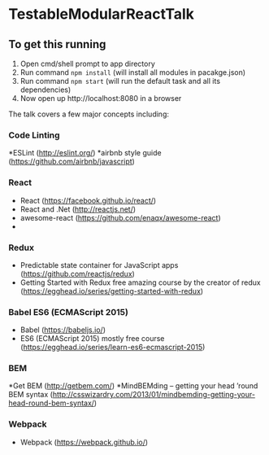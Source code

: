 # TestableModularReactTalk


## To get this running
1. Open cmd/shell prompt to app directory
2. Run command ```npm install``` (will install all modules in pacakge.json)
3. Run command ```npm start``` (will run the default task and all its dependencies)
4. Now open up http://localhost:8080 in a browser

 The talk covers a few major concepts including: 
### Code Linting
*ESLint (http://eslint.org/)
*airbnb style guide (https://github.com/airbnb/javascript)

### React
* React (https://facebook.github.io/react/)
* React and .Net (http://reactjs.net/)
* awesome-react (https://github.com/enaqx/awesome-react)
* 
### Redux
* Predictable state container for JavaScript apps (https://github.com/reactjs/redux)
* Getting Started with Redux free amazing  course by the creator of redux (https://egghead.io/series/getting-started-with-redux)

### Babel ES6 (ECMAScript 2015)
* Babel (https://babeljs.io/)
* ES6 (ECMAScript 2015) mostly free course (https://egghead.io/series/learn-es6-ecmascript-2015)

### BEM
*Get BEM (http://getbem.com/)
*MindBEMding – getting your head ’round BEM syntax (http://csswizardry.com/2013/01/mindbemding-getting-your-head-round-bem-syntax/)

### Webpack
* Webpack (https://webpack.github.io/)




